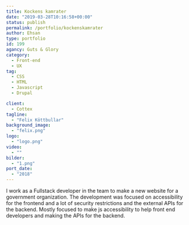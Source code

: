 ```yaml
---
title: Kockens kamrater
date: "2019-03-28T10:16:58+00:00"
status: publish
permalink: /portfolio/kockenskamrater
author: Ehsan
type: portfolio
id: 199
agancy: Guts & Glory
category:
  - Front-end
  - UX
tag:
  - CSS
  - HTML
  - Javascript
  - Drupal

client:
  - Cottex
tagline:
  - "Felix Köttbullar"
background_image:
  - "felix.png"
logo:
  - "logo.png"
video:
  - ""
bilder:
  - "1.png"
port_date:
  - "2018"
---
```


I work as a Fullstack developer in the team to make a new website for a government organization. The development was focused on accessibility for the frontend and a lot of security restrictions and the external APIs for the backend. Mostly focused to make js accessibility to help front end developers and making the APIs for the backend.

